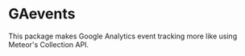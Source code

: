 # GAevents

This package makes Google Analytics event tracking more like using Meteor's Collection API.

